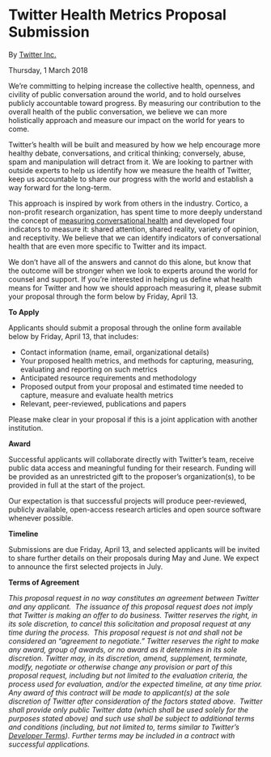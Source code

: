 
Twitter Health Metrics Proposal Submission 
==========================================

By [Twitter
Inc.](https://blog.twitter.com/official/en_us/authors.Twitter.html)


Thursday,
1 March 2018


We’re committing to helping increase the collective health, openness,
and civility of public conversation around the world, and to hold
ourselves publicly accountable toward progress. By measuring our
contribution to the overall health of the public conversation, we
believe we can more holistically approach and measure our impact on the
world for years to come.

Twitter’s health will be built and measured by how we help encourage
more healthy debate, conversations, and critical thinking; conversely,
abuse, spam and manipulation will detract from it. We are looking to
partner with outside experts to help us identify how we measure the
health of Twitter, keep us accountable to share our progress with the
world and establish a way forward for the long-term.

This approach is inspired by work from others in the industry. Cortico,
a non-profit research organization, has spent time to more deeply
understand the concept of [measuring conversational
health](http://www.cortico.ai/blog/2018/2/29/public-sphere-health-indicators)
and developed four indicators to measure it: shared attention, shared
reality, variety of opinion, and receptivity. We believe that we can
identify indicators of conversational health that are even more specific
to Twitter and its impact.

We don’t have all of the answers and cannot do this alone, but know that
the outcome will be stronger when we look to experts around the world
for counsel and support. If you’re interested in helping us define what
health means for Twitter and how we should approach measuring it, please
submit your proposal through the form below by Friday, April 13.

**To Apply**

Applicants should submit a proposal through the online form available
below by Friday, April 13, that includes:

-   Contact information (name, email, organizational details)
-   Your proposed health metrics, and methods for capturing, measuring,
    evaluating and reporting on such metrics
-   Anticipated resource requirements and methodology
-   Proposed output from your proposal and estimated time needed to
    capture, measure and evaluate health metrics
-   Relevant, peer-reviewed, publications and papers

Please make clear in your proposal if this is a joint application with
another institution.

**Award**

Successful applicants will collaborate directly with Twitter’s team,
receive public data access and meaningful funding for their research.
Funding will be provided as an unrestricted gift to the proposer’s
organization(s), to be provided in full at the start of the project.

Our expectation is that successful projects will produce peer-reviewed,
publicly available, open-access research articles and open source
software whenever possible.

**Timeline**

Submissions are due Friday, April 13, and selected applicants will be
invited to share further details on their proposals during May and June.
We expect to announce the first selected projects in July.

**Terms of Agreement**

*This proposal request in no way constitutes an agreement between
Twitter and any applicant.  The issuance of this proposal request does
not imply that Twitter is making an offer to do business. Twitter
reserves the right, in its sole discretion, to cancel this solicitation
and proposal request at any time during the process.  This proposal
request is not and shall not be considered an “agreement to negotiate.”
Twitter reserves the right to make any award, group of awards, or no
award as it determines in its sole discretion. Twitter may, in its
discretion, amend, supplement, terminate, modify, negotiate or otherwise
change any provision or part of this proposal request, including but not
limited to the evaluation criteria, the process used for evaluation,
and/or the expected timeline, at any time prior. Any award of this
contract will be made to applicant(s) at the sole discretion of Twitter
after consideration of the factors stated above.  Twitter shall provide
only public Twitter data (which shall be used solely for the purposes
stated above) and such use shall be subject to additional terms and
conditions (including, but not limited to, terms similar to Twitter’s
[Developer Terms](https://developer.twitter.com/en/developer-terms)).
Further terms may be included in a contract with successful
applications.*

 

